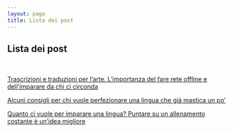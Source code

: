 ```yaml
---
layout: page
title: Lista dei post
---
```

## Lista dei post
<br>
<p>
<a href="https://angelatiliatranslations.github.io/blog/trascrizioni-e-traduzioni-per-l-arte-l-importanza-del-fare-rete-offline-e-dell-imparare-da-chi-ci-circonda">Trascrizioni e traduzioni per l’arte. L’importanza del fare rete offline e dell’imparare da chi ci circonda</a>
</p>
<p>
<a href="https://angelatiliatranslations.github.io/blog/alcuni-consigli-per-chi-vuole-perfezionare-una-lingua-che-gi%C3%A0-mastica-un-po">Alcuni consigli per chi vuole perfezionare una lingua che già mastica un po’</a>
</p>
<p>
<a href="https://angelatiliatranslations.github.io/blog/quanto-ci-vuole-per-imparare-una-lingua-puntare-su-un-allenamento-costante-%C3%A8-un-idea-migliore">Quanto ci vuole per imparare una lingua? Puntare su un allenamento costante è un’idea migliore</a>
</p>
